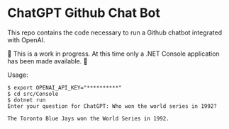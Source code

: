 # ChatGPT Github Chat Bot

This repo contains the code necessary to run a Github chatbot integrated with OpenAI.

:construction: This is a work in progress. At this time only a .NET Console application has been made available. :construction:

Usage:

```console
$ export OPENAI_API_KEY="**********"
$ cd src/Console
$ dotnet run
Enter your question for ChatGPT: Who won the world series in 1992?

The Toronto Blue Jays won the World Series in 1992.
```
